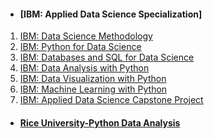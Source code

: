- #### [IBM: Applied Data Science Specialization]
1. [IBM: Data Science Methodology](./IBM-Data-Science/Data%20Science%20Methodology)
2. [IBM: Python for Data Science](./IBM-Data-Science/Python%20for%20Data%20Science%20and%20AI)
3. [IBM: Databases and SQL for Data Science](./IBM-Data-Science/IBM%20-%20Databases%20and%20SQL%20for%20Data%20Science)
4. [IBM: Data Analysis with Python](./IBM-Data-Science/Data%20Analysis%20with%20Python)
5. [IBM: Data Visualization with Python](./IBM-Data-Science/Data%20Visulazation%20with%20Python)
6. [IBM: Machine Learning with Python](./IBM-Data-Science/Machine%20Learning%20With%20Python)
7. [IBM: Applied Data Science Capstone Project](./IBM-Data-Science/Applied%20Data%20Science%20Caspstone)

- #### [Rice University-Python Data Analysis](./Rice%20University_Python%20Data%20Analysis)
